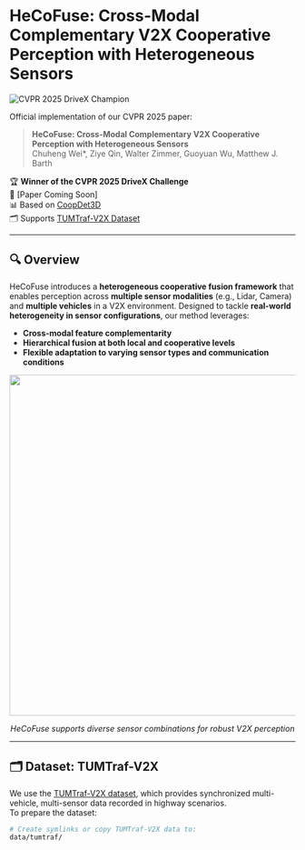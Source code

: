 # HeCoFuse: Cross-Modal Complementary V2X Cooperative Perception with Heterogeneous Sensors

![CVPR 2025 DriveX Champion](https://img.shields.io/badge/CVPR2025-DriveX%20Champion-blue)

Official implementation of our CVPR 2025 paper:

> **HeCoFuse: Cross-Modal Complementary V2X Cooperative Perception with Heterogeneous Sensors**  
> Chuheng Wei*, Ziye Qin, Walter Zimmer, Guoyuan Wu, Matthew J. Barth  

🏆 **Winner of the CVPR 2025 DriveX Challenge**  
📄 [Paper Coming Soon]  
📊 Based on [CoopDet3D](https://github.com/tum-traffic-dataset/coopdet3d)  
🗂 Supports [TUMTraf-V2X Dataset](https://innovation-mobility.com/en/project-providentia/a9-dataset/#anchor_release_4)

---

## 🔍 Overview

HeCoFuse introduces a **heterogeneous cooperative fusion framework** that enables perception across **multiple sensor modalities** (e.g., Lidar, Camera) and **multiple vehicles** in a V2X environment. Designed to tackle **real-world heterogeneity in sensor configurations**, our method leverages:

- **Cross-modal feature complementarity**
- **Hierarchical fusion at both local and cooperative levels**
- **Flexible adaptation to varying sensor types and communication conditions**

<div align="center">
  <img src="docs/framework_overview.png" width="600"/>
  <p><i>HeCoFuse supports diverse sensor combinations for robust V2X perception</i></p>
</div>

---

## 🗂 Dataset: TUMTraf-V2X

We use the [TUMTraf-V2X dataset](https://innovation-mobility.com/en/project-providentia/a9-dataset/#anchor_release_4), which provides synchronized multi-vehicle, multi-sensor data recorded in highway scenarios.  
To prepare the dataset:

```bash
# Create symlinks or copy TUMTraf-V2X data to:
data/tumtraf/
